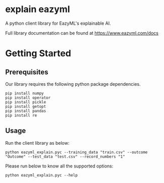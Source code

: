# explain eazyml
A python client library for EazyML's explainable AI.

Full library documentation can be found at https://www.eazyml.com/docs

# Getting Started

## Prerequisites
Our library requires the following python package dependencies.
```
pip install numpy
pip install operator
pip install pickle
pip install getopt
pip install pandas
pip install re
```

## Usage
Run the client library as below:
```
python eazyml_explain.pyc --training_data "train.csv" --outcome "Outcome" --test_data "test.csv" --record_numbers "1"
```

Please run below to know all the supported options:
```
python eazyml_explain.pyc --help
```
